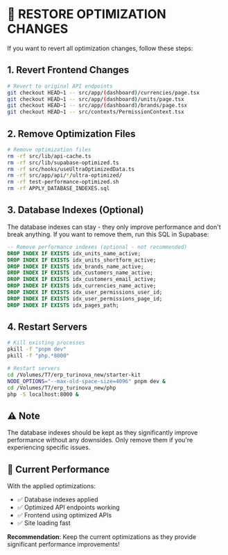 # 🔄 RESTORE OPTIMIZATION CHANGES

If you want to revert all optimization changes, follow these steps:

## 1. Revert Frontend Changes

```bash
# Revert to original API endpoints
git checkout HEAD~1 -- src/app/(dashboard)/currencies/page.tsx
git checkout HEAD~1 -- src/app/(dashboard)/units/page.tsx  
git checkout HEAD~1 -- src/app/(dashboard)/brands/page.tsx
git checkout HEAD~1 -- src/contexts/PermissionContext.tsx
```

## 2. Remove Optimization Files

```bash
# Remove optimization files
rm -rf src/lib/api-cache.ts
rm -rf src/lib/supabase-optimized.ts
rm -rf src/hooks/useUltraOptimizedData.ts
rm -rf src/app/api/*/ultra-optimized/
rm -rf test-performance-optimized.sh
rm -rf APPLY_DATABASE_INDEXES.sql
```

## 3. Database Indexes (Optional)

The database indexes can stay - they only improve performance and don't break anything.
If you want to remove them, run this SQL in Supabase:

```sql
-- Remove performance indexes (optional - not recommended)
DROP INDEX IF EXISTS idx_units_name_active;
DROP INDEX IF EXISTS idx_units_shortform_active;
DROP INDEX IF EXISTS idx_brands_name_active;
DROP INDEX IF EXISTS idx_customers_name_active;
DROP INDEX IF EXISTS idx_customers_email_active;
DROP INDEX IF EXISTS idx_currencies_name_active;
DROP INDEX IF EXISTS idx_user_permissions_user_id;
DROP INDEX IF EXISTS idx_user_permissions_page_id;
DROP INDEX IF EXISTS idx_pages_path;
```

## 4. Restart Servers

```bash
# Kill existing processes
pkill -f "pnpm dev"
pkill -f "php.*8000"

# Restart servers
cd /Volumes/T7/erp_turinova_new/starter-kit
NODE_OPTIONS="--max-old-space-size=4096" pnpm dev &
cd /Volumes/T7/erp_turinova_new/php
php -S localhost:8000 &
```

## ⚠️ Note

The database indexes should be kept as they significantly improve performance without any downsides.
Only remove them if you're experiencing specific issues.

## 🎯 Current Performance

With the applied optimizations:
- ✅ Database indexes applied
- ✅ Optimized API endpoints working
- ✅ Frontend using optimized APIs
- ✅ Site loading fast

**Recommendation**: Keep the current optimizations as they provide significant performance improvements!
